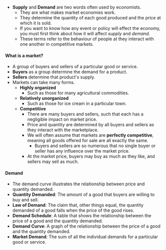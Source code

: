 - **Supply** and **Demand** are two words often used by economists.
	- They are what makes market economies work.
	- They determine the quantity of each good produced and the price at which it is sold.
	- If you want to know how any event or policy will effect the economy, you must first think about how it will affect *supply* and *demand*.
	- These terms refer to the behaviour of people at they interact with one another in competitive markets.
#### What is a market?
- A group of buyers and sellers of a particular good or service.
- **Buyers** as a group determine the demand for a product.
- **Sellers** determine that product's supply.
- Markets can take many forms.
	- **Highly organized**
		- Such as those for many agricultural commodities.
	- **Relatively unorganized**
		- Such as those for ice cream in a particular town.
	- **Competitive**
		- There are many buyers and sellers, such that each has a negligible impact on market price.
		- Price and quantity are determined by all buyers and sellers as they interact with the marketplace.
		- We will often assume that markets are **perfectly competitive**, meaning all goods offered for sale are all exactly the same.
			- Buyers and sellers are so numerous that no single buyer or seller has any influence over the market price.
		- At the market price, buyers may buy as much as they like, and sellers may sell as much.
#### Demand
- The demand curve illustrates the relationship between price and quantity demanded.
- **Quantity Demanded**: The amount of a good that buyers are willing to buy and sell.
- **Law of Demand**: The claim that, other things equal, the quantity demanded of a good falls when the price of the good rises.
- **Demand Schedule**: A table that shows the relationship between the price of a good and the quantity demanded.
- **Demand Curve**: A graph of the relationship between the price of a good and the quantity demanded.
- **Market Demand**: The sum of all the individual demands for a particular good or service.